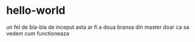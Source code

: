 # hello-world
un fel de bla-bla de inceput
asta ar fi a doua bransa din master
doar ca sa vedem cum functioneaza
